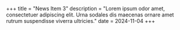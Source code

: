 +++
title = "News Item 3"
description = "Lorem ipsum odor amet, consectetuer adipiscing elit. Urna sodales dis maecenas ornare amet rutrum suspendisse viverra ultricies."
date = 2024-11-04
+++
